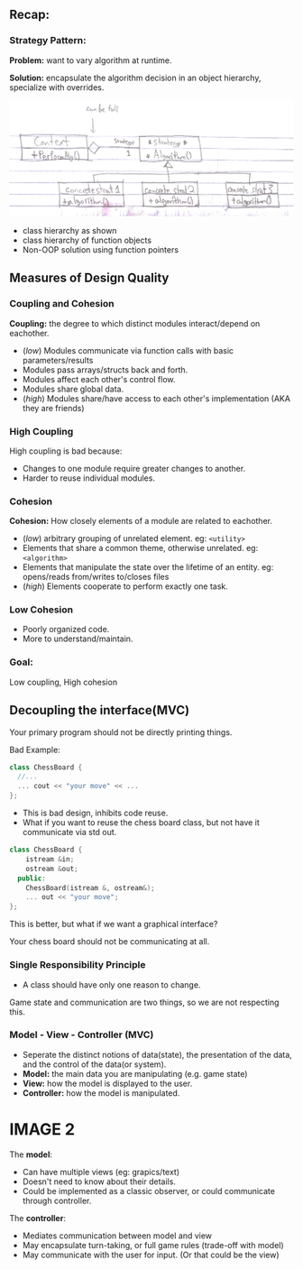 ## Recap:
### Strategy Pattern:
**Problem:** want to vary algorithm at runtime.


**Solution:** encapsulate the algorithm decision in an object hierarchy, specialize with overrides.

![diagram1](../20180622/diagram_3.jpg?raw=true)

- class hierarchy as shown
- class hierarchy of function objects 
- Non-OOP solution using function pointers

## Measures of Design Quality
### Coupling and Cohesion
**Coupling:** the degree to which distinct modules interact/depend on eachother.
- (*low*) Modules communicate via function calls with basic parameters/results
- Modules pass arrays/structs back and forth.
- Modules affect each other's control flow.
- Modules share global data.
- (*high*) Modules share/have access to each other's implementation (AKA they are friends)

### High Coupling
High coupling is bad because:
- Changes to one module require greater changes to another.
- Harder to reuse individual modules.

### Cohesion
**Cohesion:** How closely elements of a module are related to eachother.
- (*low*) arbitrary grouping of unrelated element. eg: `<utility>`
- Elements that share a common theme, otherwise unrelated. eg: `<algorithm>`
- Elements that manipulate the state over the lifetime of an entity. eg: opens/reads from/writes to/closes files
- (*high*) Elements cooperate to perform exactly one task.

### Low Cohesion
- Poorly organized code.
- More to understand/maintain.


### Goal:
Low coupling, High cohesion

## Decoupling the interface(MVC)
Your primary program should not be directly printing things.


Bad Example:
```cpp
class ChessBoard {
  //...
  ... cout << "your move" << ...
};
```
- This is bad design, inhibits code reuse.
- What if you want to reuse the chess board class, but not have it communicate via std out.
```cpp
class ChessBoard {
    istream &in;
    ostream &out;
  public:
    ChessBoard(istream &, ostream&);
    ... out << "your move";
};
```
This is better, but what if we want a graphical interface?


Your chess board should not be communicating at all.
### Single Responsibility Principle
- A class should have only one reason to change.


Game state and communication are two things, so we are not respecting this.

### Model - View - Controller (MVC)
- Seperate the distinct notions of data(state), the presentation of the data, and the control of the data(or system).
- **Model:** the main data you are manipulating (e.g. game state)
- **View:** how the model is displayed to the user.
- **Controller:** how the model is manipulated.

# IMAGE 2

The **model**:
- Can have multiple views (eg: grapics/text)
- Doesn't need to know about their details.
- Could be implemented as a classic observer, or could communicate through controller.


The **controller**:
- Mediates communication between model and view
- May encapsulate turn-taking, or full game rules (trade-off with model)
- May communicate with the user for input. (Or that could be the view)



